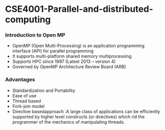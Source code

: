 # CSE4001-Parallel-and-distributed-computing

### Introduction to Open MP
* OpenMP (Open Multi-Processing) is an application programming interface (API) for parallel programming
* It supports multi-platform shared memory multiprocessing
* Supports HPC since 1997 (Latest 2013 – version 4)
* Governed by OpenMP Architecture Review Board (ARB)

### Advantages

* Standardization and Portability
* Ease of use
* Thread based
* Fork-join model
* Directive basedapproach :A large class of applications can be efficiently supported by higher level constructs (or directives) which rid the programmer of the mechanics of manipulating threads.


